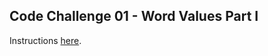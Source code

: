 ## Code Challenge 01 - Word Values Part I

Instructions [here](https://pybit.es/articles/codechallenge01/).

